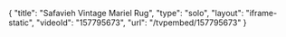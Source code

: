{
    "title": "Safavieh Vintage Mariel Rug",
    "type": "solo",
    "layout": "iframe-static",
    "videoId": "157795673",
    "url": "\/tvpembed\/157795673"
}